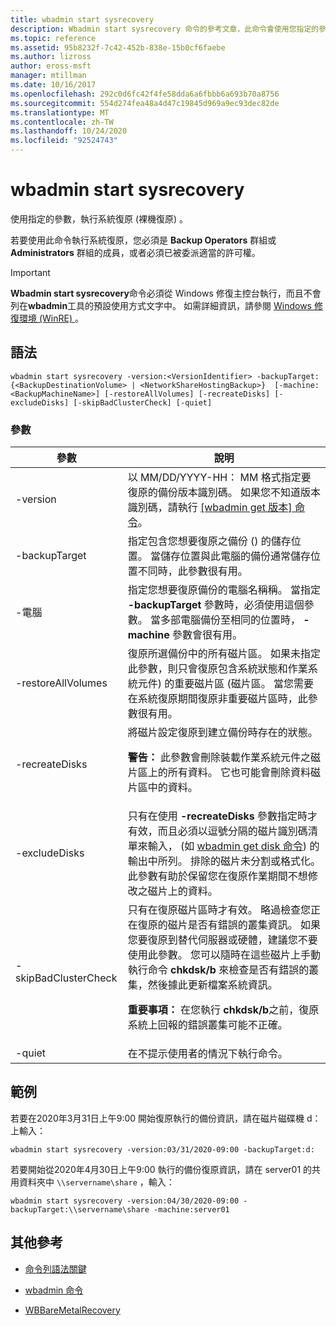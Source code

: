 ```yaml
---
title: wbadmin start sysrecovery
description: Wbadmin start sysrecovery 命令的參考文章，此命令會使用您指定的參數執行系統復原 (裸機復原) 。
ms.topic: reference
ms.assetid: 95b8232f-7c42-452b-838e-15b0cf6faebe
ms.author: lizross
author: eross-msft
manager: mtillman
ms.date: 10/16/2017
ms.openlocfilehash: 292c0d6fc42f4fe58dda6a6fbbb6a693b70a8756
ms.sourcegitcommit: 554d274fea48a4d47c19845d969a9ec93dec82de
ms.translationtype: MT
ms.contentlocale: zh-TW
ms.lasthandoff: 10/24/2020
ms.locfileid: "92524743"
---
```

# <a name="wbadmin-start-sysrecovery"></a>wbadmin start sysrecovery

使用指定的參數，執行系統復原 (裸機復原) 。

若要使用此命令執行系統復原，您必須是 **Backup Operators** 群組或 **Administrators** 群組的成員，或者必須已被委派適當的許可權。

> [!IMPORTANT]
> **Wbadmin start sysrecovery**命令必須從 Windows 修復主控台執行，而且不會列在**wbadmin**工具的預設使用方式文字中。 如需詳細資訊，請參閱 [Windows 修復環境 (WinRE) ](/windows-hardware/manufacture/desktop/windows-recovery-environment--windows-re--technical-reference)。

## <a name="syntax"></a>語法

```
wbadmin start sysrecovery -version:<VersionIdentifier> -backupTarget:{<BackupDestinationVolume> | <NetworkShareHostingBackup>}  [-machine:<BackupMachineName>] [-restoreAllVolumes] [-recreateDisks] [-excludeDisks] [-skipBadClusterCheck] [-quiet]
```

### <a name="parameters"></a>參數

| 參數 | 說明 |
|--|--|
| -version | 以 MM/DD/YYYY-HH： MM 格式指定要復原的備份版本識別碼。 如果您不知道版本識別碼，請執行 [ [wbadmin get 版本] 命令](wbadmin-get-versions.md)。 |
| -backupTarget | 指定包含您想要復原之備份 () 的儲存位置。 當儲存位置與此電腦的備份通常儲存位置不同時，此參數很有用。 |
| -電腦 | 指定您想要復原備份的電腦名稱稱。 當指定 **-backupTarget** 參數時，必須使用這個參數。 當多部電腦備份至相同的位置時， **-machine** 參數會很有用。 |
| -restoreAllVolumes | 復原所選備份中的所有磁片區。 如果未指定此參數，則只會復原包含系統狀態和作業系統元件) 的重要磁片區 (磁片區。 當您需要在系統復原期間復原非重要磁片區時，此參數很有用。 |
| -recreateDisks | 將磁片設定復原到建立備份時存在的狀態。<p>**警告：** 此參數會刪除裝載作業系統元件之磁片區上的所有資料。 它也可能會刪除資料磁片區中的資料。 |
| -excludeDisks | 只有在使用 **-recreateDisks** 參數指定時才有效，而且必須以逗號分隔的磁片識別碼清單來輸入， (如 [wbadmin get disk 命令](wbadmin-get-disks.md)) 的輸出中所列。 排除的磁片未分割或格式化。 此參數有助於保留您在復原作業期間不想修改之磁片上的資料。 |
| -skipBadClusterCheck | 只有在復原磁片區時才有效。 略過檢查您正在復原的磁片是否有錯誤的叢集資訊。 如果您要復原到替代伺服器或硬體，建議您不要使用此參數。 您可以隨時在這些磁片上手動執行命令 **chkdsk/b** 來檢查是否有錯誤的叢集，然後據此更新檔案系統資訊。<p>**重要事項：** 在您執行 **chkdsk/b**之前，復原系統上回報的錯誤叢集可能不正確。 |
| -quiet | 在不提示使用者的情況下執行命令。 |

## <a name="examples"></a>範例

若要在2020年3月31日上午9:00 開始復原執行的備份資訊，請在磁片磁碟機 d：上輸入：

```
wbadmin start sysrecovery -version:03/31/2020-09:00 -backupTarget:d:
```

若要開始從2020年4月30日上午9:00 執行的備份復原資訊，請在 server01 的共用資料夾中 `\\servername\share` ，輸入：

```
wbadmin start sysrecovery -version:04/30/2020-09:00 -backupTarget:\\servername\share -machine:server01
```

## <a name="additional-references"></a>其他參考

- [命令列語法關鍵](command-line-syntax-key.md)

- [wbadmin 命令](wbadmin.md)

- [WBBareMetalRecovery](/powershell/module/windowserverbackup/Get-WBBareMetalRecovery)
